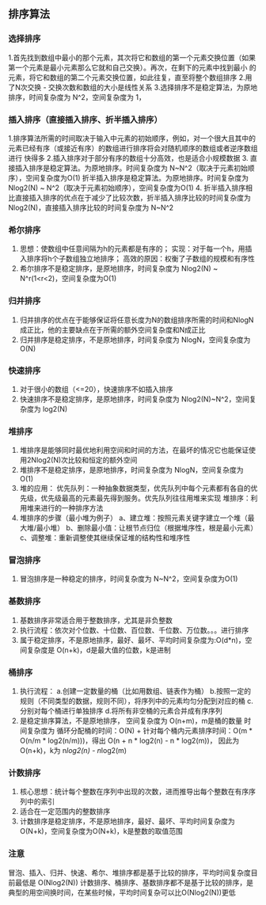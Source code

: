 ## 排序算法
### 选择排序
1.首先找到数组中最小的那个元素，其次将它和数组的第一个元素交换位置（如果第一个元素是最小元素那么它就和自己交换）。再次，在剩下的元素中找到最小
的元素，将它和数组的第二个元素交换位置，如此往复，直至将整个数组排序
2.用了N次交换 - 交换次数和数组的大小是线性关系
3.选择排序不是稳定算法，为原地排序，时间复杂度为 N^2，空间复杂度为 1，
 
### 插入排序（直接插入排序、折半插入排序）
1.排序算法所需的时间取决于输入中元素的初始顺序，例如，对一个很大且其中的元素已经有序（或接近有序）的数组进行排序将会对随机顺序的数组或者逆序数组进行
快得多
2.插入排序对于部分有序的数组十分高效，也是适合小规模数据
3. 直接插入排序是稳定算法。为原地排序。时间复杂度为 N~N^2（取决于元素初始顺序），空间复杂度为O(1)
   折半插入排序是稳定算法。为原地排序。时间复杂度为 Nlog2(N) ~ N^2（取决于元素初始顺序），空间复杂度为O(1)
4. 折半插入排序相比直接插入排序的优点在于减少了比较次数，折半插入排序比较的时间复杂度为 Nlog2(N)，直接插入排序比较的时间复杂度为 N~N^2

### 希尔排序
1. 思想：使数组中任意间隔为h的元素都是有序的；
   实现：对于每一个h，用插入排序将h个子数组独立地排序；
   高效的原因：权衡了子数组的规模和有序性
2. 希尔排序不是稳定排序，是原地排序，时间复杂度为 Nlog2(N) ~ N^r(1<r<2)，空间复杂度为O(1)

### 归并排序
1. 归并排序的优点在于能够保证将任意长度为N的数组排序所需的时间和NlogN成正比，他的主要缺点在于所需的额外空间复杂度和N成正比
2. 归并排序是稳定排序，不是原地排序，时间复杂度为 NlogN，空间复杂度为 O(N)

### 快速排序
1. 对于很小的数组（<=20），快速排序不如插入排序
2. 快速排序不是稳定排序，是原地排序，时间复杂度为 Nlog2(N)~N^2，空间复杂度为 log2(N)

### 堆排序
1. 堆排序是能够同时最优地利用空间和时间的方法，在最坏的情况它也能保证使用2Nlog2(N)次比较和恒定的额外空间
2. 堆排序不是稳定排序，是原地排序，时间复杂度为 NlogN，空间复杂度为 O(1)
3. 堆的应用：
   优先队列：一种抽象数据类型，优先队列中每个元素都有各自的优先级，优先级最高的元素最先得到服务。优先队列往往用堆来实现
   堆排序：利用堆来进行的一种排序方法
4. 堆排序的步骤（最小堆为例子）
   a、建立堆：按照元素关键字建立一个堆（最大堆/最小堆）
   b、删除最小值：让根节点归位（根据堆序性，根是最小元素）
   c、调整堆：重新调整使其继续保证堆的结构性和堆序性

### 冒泡排序
1. 冒泡排序是一种稳定的排序，时间复杂度为 N~N^2，空间复杂度为O(1)

### 基数排序
1. 基数排序非常适合用于整数排序，尤其是非负整数
2. 执行流程：依次对个位数、十位数、百位数、千位数、万位数。。。进行排序
3. 属于稳定排序，不是原地排序，最好、最坏、平均时间复杂度为:O(d*n)，空间复杂度是 O(n+k)，d是最大值的位数，k是进制

### 桶排序
1. 执行流程：
   a.创建一定数量的桶（比如用数组、链表作为桶）
   b.按照一定的规则（不同类型的数据，规则不同），将序列中的元素均匀分配到对应的桶
   c.分别对每个桶进行单独排序
   d.将所有非空桶的元素合并成有序序列
2. 是稳定排序算法，不是原地排序， 
   空间复杂度为 O(n+m)，m是桶的数量
   时间复杂度为 循环分配桶的时间：O(N) + 针对每个桶内元素排序时间：O(m * O(n/m * log2(n/m)))，得出 O(n + n * log2(n) - n * log2(m))，
   因此为 O(n+k)，k为 n*log2(n) - n*log2(m)
   

### 计数排序
1. 核心思想：统计每个整数在序列中出现的次数，进而推导出每个整数在有序序列中的索引
2. 适合在一定范围内的整数排序
3. 计数排序是稳定排序，不是原地排序，最好、最坏、平均时间复杂度为O(N+k)，空间复杂度为O(N+k)，k是整数的取值范围

### 注意
冒泡、插入、归并、快速、希尔、堆排序都是基于比较的排序，平均时间复杂度目前最低是 O(Nlog2(N))
计数排序、桶排序、基数排序都不是基于比较的排序，是典型的用空间换时间，在某些时候，平均时间复杂可以比O(Nlog2(N))更低
